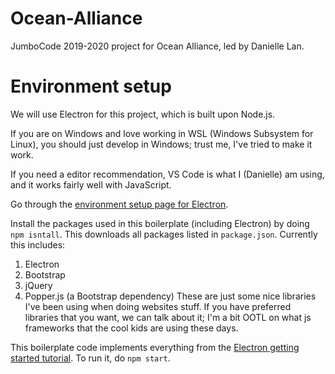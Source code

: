 # Ocean-Alliance
JumboCode 2019-2020 project for Ocean Alliance, led by Danielle Lan.

# Environment setup
We will use Electron for this project, which is built upon Node.js.

If you are on Windows and love working in WSL (Windows Subsystem for Linux), you should just develop in Windows; trust me, I've tried to make it work.

If you need a editor recommendation, VS Code is what I (Danielle) am using, and it works fairly well with JavaScript.

Go through the [environment setup page for Electron](https://electronjs.org/docs/tutorial/development-environment). 

Install the packages used in this boilerplate (including Electron) by doing `npm isntall`. This downloads all packages listed in `package.json`.
Currently this includes:
1. Electron
2. Bootstrap
3. jQuery
4. Popper.js (a Bootstrap dependency)
These are just some nice libraries I've been using when doing websites stuff. If you have preferred libraries that you want, we can talk about it; I'm a bit OOTL on what js frameworks that the cool kids are using these days.


This boilerplate code implements everything from the [Electron getting started tutorial](https://electronjs.org/docs/tutorial/first-app). To run it, do `npm start`.


